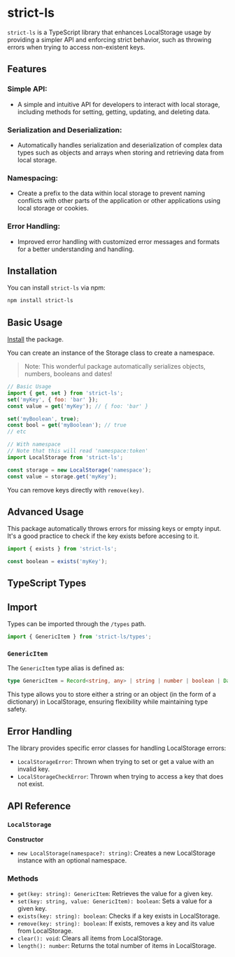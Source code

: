# strict-ls

`strict-ls` is a TypeScript library that enhances LocalStorage usage by providing a simpler API and enforcing strict behavior, such as throwing errors when trying to access non-existent keys.

## Features

### Simple API:

- A simple and intuitive API for developers to interact with local storage, including methods for setting, getting, updating, and deleting data.

### Serialization and Deserialization:

- Automatically handles serialization and deserialization of complex data types such as objects and arrays when storing and retrieving data from local storage.

### Namespacing:

- Create a prefix to the data within local storage to prevent naming conflicts with other parts of the application or other applications using local storage or cookies.

### Error Handling:

- Improved error handling with customized error messages and formats for a better understanding and handling.

## Installation

You can install `strict-ls` via npm:

```bash
npm install strict-ls
```

## Basic Usage

[Install](#installation) the package.

You can create an instance of the Storage class to create a namespace.

> Note: This wonderful package automatically serializes objects, numbers, booleans and dates!

```js
// Basic Usage
import { get, set } from 'strict-ls';
set('myKey', { foo: 'bar' });
const value = get('myKey'); // { foo: 'bar' }

set('myBoolean', true);
const bool = get('myBoolean'); // true
// etc

// With namespace
// Note that this will read 'namespace:token'
import LocalStorage from 'strict-ls';

const storage = new LocalStorage('namespace');
const value = storage.get('myKey');
```

You can remove keys directly with `remove(key)`.

## Advanced Usage

This package automatically throws errors for missing keys or empty input. It's a good practice to check if the key exists before accesing to it.

```js
import { exists } from 'strict-ls';

const boolean = exists('myKey');
```

## TypeScript Types

## Import

Types can be imported through the `/types` path.

```js
import { GenericItem } from 'strict-ls/types';
```

### `GenericItem`

The `GenericItem` type alias is defined as:

```ts
type GenericItem = Record<string, any> | string | number | boolean | Date;
```

This type allows you to store either a string or an object (in the form of a dictionary) in LocalStorage, ensuring flexibility while maintaining type safety.

## Error Handling

The library provides specific error classes for handling LocalStorage errors:

- `LocalStorageError`: Thrown when trying to set or get a value with an invalid key.
- `LocalStorageCheckError`: Thrown when trying to access a key that does not exist.

## API Reference

### `LocalStorage`

**Constructor**

- `new LocalStorage(namespace?: string)`: Creates a new LocalStorage instance with an optional namespace.

### Methods

- `get(key: string): GenericItem`: Retrieves the value for a given key.
- `set(key: string, value: GenericItem): boolean`: Sets a value for a given key.
- `exists(key: string): boolean`: Checks if a key exists in LocalStorage.
- `remove(key: string): boolean`: If exists, removes a key and its value from LocalStorage.
- `clear(): void`: Clears all items from LocalStorage.
- `length(): number`: Returns the total number of items in LocalStorage.
